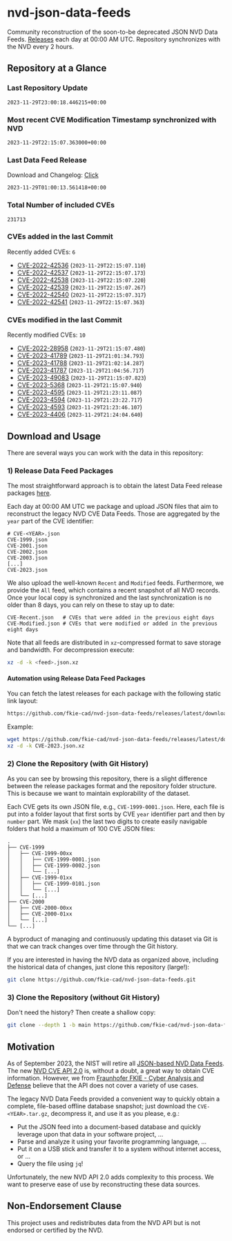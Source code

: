# nvd-json-data-feeds

Community reconstruction of the soon-to-be deprecated JSON NVD Data Feeds. 
[Releases](https://github.com/fkie-cad/nvd-json-data-feeds/releases/latest) each day at 00:00 AM UTC.
Repository synchronizes with the NVD every 2 hours.

## Repository at a Glance

### Last Repository Update

```plain
2023-11-29T23:00:18.446215+00:00
```

### Most recent CVE Modification Timestamp synchronized with NVD

```plain
2023-11-29T22:15:07.363000+00:00
```

### Last Data Feed Release

Download and Changelog: [Click](https://github.com/fkie-cad/nvd-json-data-feeds/releases/latest)

```plain
2023-11-29T01:00:13.561418+00:00
```

### Total Number of included CVEs

```plain
231713
```

### CVEs added in the last Commit

Recently added CVEs: `6`

* [CVE-2022-42536](CVE-2022/CVE-2022-425xx/CVE-2022-42536.json) (`2023-11-29T22:15:07.110`)
* [CVE-2022-42537](CVE-2022/CVE-2022-425xx/CVE-2022-42537.json) (`2023-11-29T22:15:07.173`)
* [CVE-2022-42538](CVE-2022/CVE-2022-425xx/CVE-2022-42538.json) (`2023-11-29T22:15:07.220`)
* [CVE-2022-42539](CVE-2022/CVE-2022-425xx/CVE-2022-42539.json) (`2023-11-29T22:15:07.267`)
* [CVE-2022-42540](CVE-2022/CVE-2022-425xx/CVE-2022-42540.json) (`2023-11-29T22:15:07.317`)
* [CVE-2022-42541](CVE-2022/CVE-2022-425xx/CVE-2022-42541.json) (`2023-11-29T22:15:07.363`)


### CVEs modified in the last Commit

Recently modified CVEs: `10`

* [CVE-2022-28958](CVE-2022/CVE-2022-289xx/CVE-2022-28958.json) (`2023-11-29T21:15:07.480`)
* [CVE-2023-41789](CVE-2023/CVE-2023-417xx/CVE-2023-41789.json) (`2023-11-29T21:01:34.793`)
* [CVE-2023-41788](CVE-2023/CVE-2023-417xx/CVE-2023-41788.json) (`2023-11-29T21:02:14.287`)
* [CVE-2023-41787](CVE-2023/CVE-2023-417xx/CVE-2023-41787.json) (`2023-11-29T21:04:56.717`)
* [CVE-2023-49083](CVE-2023/CVE-2023-490xx/CVE-2023-49083.json) (`2023-11-29T21:15:07.823`)
* [CVE-2023-5368](CVE-2023/CVE-2023-53xx/CVE-2023-5368.json) (`2023-11-29T21:15:07.940`)
* [CVE-2023-4595](CVE-2023/CVE-2023-45xx/CVE-2023-4595.json) (`2023-11-29T21:23:11.087`)
* [CVE-2023-4594](CVE-2023/CVE-2023-45xx/CVE-2023-4594.json) (`2023-11-29T21:23:22.717`)
* [CVE-2023-4593](CVE-2023/CVE-2023-45xx/CVE-2023-4593.json) (`2023-11-29T21:23:46.107`)
* [CVE-2023-4406](CVE-2023/CVE-2023-44xx/CVE-2023-4406.json) (`2023-11-29T21:24:04.640`)


## Download and Usage

There are several ways you can work with the data in this repository:

### 1) Release Data Feed Packages

The most straightforward approach is to obtain the latest Data Feed release packages [here](https://github.com/fkie-cad/nvd-json-data-feeds/releases/latest).

Each day at 00:00 AM UTC we package and upload JSON files that aim to reconstruct the legacy NVD CVE Data Feeds.
Those are aggregated by the `year` part of the CVE identifier:

```
# CVE-<YEAR>.json
CVE-1999.json
CVE-2001.json
CVE-2002.json
CVE-2003.json
[...]
CVE-2023.json
```

We also upload the well-known `Recent` and `Modified` feeds.
Furthermore, we provide the `All` feed, which contains a recent snapshot of all NVD records.
Once your local copy is synchronized and the last synchronization is no older than 8 days, you can rely on these to stay up to date:

```plain
CVE-Recent.json   # CVEs that were added in the previous eight days
CVE-Modified.json # CVEs that were modified or added in the previous eight days
```

Note that all feeds are distributed in `xz`-compressed format to save storage and bandwidth.
For decompression execute:

```sh
xz -d -k <feed>.json.xz
```


#### Automation using Release Data Feed Packages

You can fetch the latest releases for each package with the following static link layout:

```sh
https://github.com/fkie-cad/nvd-json-data-feeds/releases/latest/download/CVE-<YEAR>.json.xz
```

Example:

```sh
wget https://github.com/fkie-cad/nvd-json-data-feeds/releases/latest/download/CVE-2023.json.xz
xz -d -k CVE-2023.json.xz
```

### 2) Clone the Repository (with Git History)

As you can see by browsing this repository, there is a slight difference between the release packages format and the repository folder structure.
This is because we want to maintain explorability of the dataset.

Each CVE gets its own JSON file, e.g., `CVE-1999-0001.json`.
Here, each file is put into a folder layout that first sorts by CVE `year` identifier part and then by `number` part.
We mask (`xx`) the last two digits to create easily navigable folders that hold a maximum of 100 CVE JSON files:

```plain
.
├── CVE-1999
│   ├── CVE-1999-00xx
│   │   ├── CVE-1999-0001.json
│   │   ├── CVE-1999-0002.json
│   │   └── [...]
│   ├── CVE-1999-01xx
│   │   ├── CVE-1999-0101.json
│   │   └── [...]
│   └── [...]
├── CVE-2000
│   ├── CVE-2000-00xx
│   ├── CVE-2000-01xx
│   └── [...]
└── [...]
```

A byproduct of managing and continuously updating this dataset via Git is that we can track changes over time through the Git history.

If you are interested in having the NVD data as organized above, including the historical data of changes, just clone this repository (large!):

```sh
git clone https://github.com/fkie-cad/nvd-json-data-feeds.git
```

### 3) Clone the Repository (without Git History)

Don't need the history? Then create a shallow copy:

```sh
git clone --depth 1 -b main https://github.com/fkie-cad/nvd-json-data-feeds.git
```

## Motivation

As of September 2023, the NIST will retire all [JSON-based NVD Data Feeds](https://nvd.nist.gov/vuln/data-feeds#divRetirementBanner-1).
The new [NVD CVE API 2.0](https://nvd.nist.gov/developers/vulnerabilities) is, without a doubt, a great way to obtain CVE information.
However, we from [Fraunhofer FKIE - Cyber Analysis and Defense](https://www.fkie.fraunhofer.de/en/departments/cad.html) believe that the API does not cover a variety of use cases.

The legacy NVD Data Feeds provided a convenient way to quickly obtain a complete, file-based offline database snapshot; just download the `CVE-<YEAR>.tar.gz`, decompress it, and use it as you please, e.g.:

* Put the JSON feed into a document-based database and quickly leverage upon that data in your software project, ...
* Parse and analyze it using your favorite programming language, ...
* Put it on a USB stick and transfer it to a system without internet access, or ...
* Query the file using `jq`!

Unfortunately, the new NVD API 2.0 adds complexity to this process.
We want to preserve ease of use by reconstructing these data sources.

## Non-Endorsement Clause

This project uses and redistributes data from the NVD API but is not endorsed or certified by the NVD.